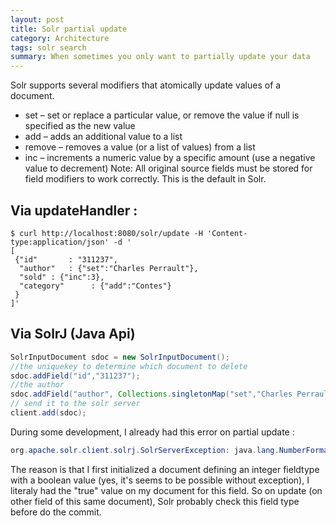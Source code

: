 ```yaml
---
layout: post
title: Solr partial update
category: Architecture
tags: solr search
summary: When sometimes you only want to partially update your data
---
```


Solr supports several modifiers that atomically update values of a document.

- set – set or replace a particular value, or remove the value if null is specified as the new value
- add – adds an additional value to a list
- remove – removes a value (or a list of values) from a list
- inc – increments a numeric value by a specific amount (use a negative value to decrement)
Note: All original source fields must be stored for field modifiers to work correctly.  This is the default in Solr.

## Via updateHandler :

```
$ curl http://localhost:8080/solr/update -H 'Content-type:application/json' -d '
[
 {"id"       : "311237",
  "author"   : {"set":"Charles Perrault"},
  "sold" : {"inc":3},
  "category"      : {"add":"Contes"}
 }
]'
```

## Via SolrJ (Java Api)

```java
SolrInputDocument sdoc = new SolrInputDocument();
//the uniquekey to determine which document to delete
sdoc.addField("id","311237");
//the author
sdoc.addField("author", Collections.singletonMap("set","Charles Perrault");
// send it to the solr server
client.add(sdoc);
```

During some development, I already had this error on partial update :

```java
org.apache.solr.client.solrj.SolrServerException: java.lang.NumberFormatException: For input string: "true"
```

The reason is that I first initialized a document defining an integer fieldtype with a boolean value (yes, it's seems to be possible without exception),
I literaly had the "true" value on my document for this field.
So on update (on other field of this same document), Solr probably check this field type before do the commit.